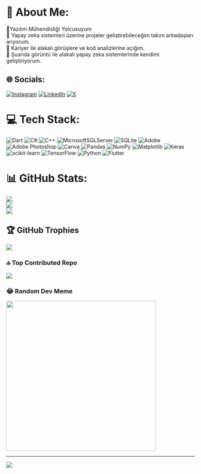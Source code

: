 # 💫 About Me:
🔭Yazılım Mühendisliği Yolcusuyum<br>👯 Yapay zeka sistemleri üzerine projeler geliştirebileceğim takım arkadaşları arıyorum.<br>🤝 Kariyer ile alakalı görüşlere ve kod analizlerine açığım.<br>🌱 Şuanda görüntü ile alakalı yapay zeka sistemlerinde kendimi geliştiriyorum.


## 🌐 Socials:
[![Instagram](https://img.shields.io/badge/Instagram-%23E4405F.svg?logo=Instagram&logoColor=white)](https://instagram.com/https://www.instagram.com/enes0t/) [![LinkedIn](https://img.shields.io/badge/LinkedIn-%230077B5.svg?logo=linkedin&logoColor=white)](https://linkedin.com/in/https://www.linkedin.com/authwall?trk=bf&trkInfo=AQFpnVCsu9Ln0AAAAY2QfPmwrBwwZmEZGt3v4P58cctvsOFte3Vb4JRuZiTud23Haq4H3XwW_sQMWdqFgy40_3oh_-GEnZ3y_AHAZPRoBAcdI6UfFJ_NpOOcDG4YS4O6uwJmwPU=&original_referer=&sessionRedirect=https%3A%2F%2Fwww.linkedin.com%2Fin%2Ftayyip-enes-turhan%3Futm_source%3Dshare%26utm_campaign%3Dshare_via%26utm_content%3Dprofile%26utm_medium%3Dandroid_app) [![X](https://img.shields.io/badge/X-black.svg?logo=X&logoColor=white)](https://x.com/https://twitter.com/rag0nn) 

# 💻 Tech Stack:
![Dart](https://img.shields.io/badge/dart-%230175C2.svg?style=for-the-badge&logo=dart&logoColor=white) ![C#](https://img.shields.io/badge/c%23-%23239120.svg?style=for-the-badge&logo=csharp&logoColor=white) ![C++](https://img.shields.io/badge/c++-%2300599C.svg?style=for-the-badge&logo=c%2B%2B&logoColor=white) ![MicrosoftSQLServer](https://img.shields.io/badge/Microsoft%20SQL%20Server-CC2927?style=for-the-badge&logo=microsoft%20sql%20server&logoColor=white) ![SQLite](https://img.shields.io/badge/sqlite-%2307405e.svg?style=for-the-badge&logo=sqlite&logoColor=white) ![Adobe](https://img.shields.io/badge/adobe-%23FF0000.svg?style=for-the-badge&logo=adobe&logoColor=white) ![Adobe Photoshop](https://img.shields.io/badge/adobe%20photoshop-%2331A8FF.svg?style=for-the-badge&logo=adobe%20photoshop&logoColor=white) ![Canva](https://img.shields.io/badge/Canva-%2300C4CC.svg?style=for-the-badge&logo=Canva&logoColor=white) ![Pandas](https://img.shields.io/badge/pandas-%23150458.svg?style=for-the-badge&logo=pandas&logoColor=white) ![NumPy](https://img.shields.io/badge/numpy-%23013243.svg?style=for-the-badge&logo=numpy&logoColor=white) ![Matplotlib](https://img.shields.io/badge/Matplotlib-%23ffffff.svg?style=for-the-badge&logo=Matplotlib&logoColor=black) ![Keras](https://img.shields.io/badge/Keras-%23D00000.svg?style=for-the-badge&logo=Keras&logoColor=white) ![scikit-learn](https://img.shields.io/badge/scikit--learn-%23F7931E.svg?style=for-the-badge&logo=scikit-learn&logoColor=white) ![TensorFlow](https://img.shields.io/badge/TensorFlow-%23FF6F00.svg?style=for-the-badge&logo=TensorFlow&logoColor=white) ![Python](https://img.shields.io/badge/python-3670A0?style=for-the-badge&logo=python&logoColor=ffdd54) ![Flutter](https://img.shields.io/badge/Flutter-%2302569B.svg?style=for-the-badge&logo=Flutter&logoColor=white)
# 📊 GitHub Stats:
![](https://github-readme-stats.vercel.app/api?username=rag0nn&theme=monokai&hide_border=false&include_all_commits=true&count_private=true)<br/>
![](https://github-readme-streak-stats.herokuapp.com/?user=rag0nn&theme=monokai&hide_border=false)<br/>
![](https://github-readme-stats.vercel.app/api/top-langs/?username=rag0nn&theme=monokai&hide_border=false&include_all_commits=true&count_private=true&layout=compact)

## 🏆 GitHub Trophies
![](https://github-profile-trophy.vercel.app/?username=rag0nn&theme=gitdimmed&no-frame=false&no-bg=true&margin-w=4)

### 🔝 Top Contributed Repo
![](https://github-contributor-stats.vercel.app/api?username=rag0nn&limit=5&theme=monokai&combine_all_yearly_contributions=true)

### 😂 Random Dev Meme
<img src='https://randommeme-five.vercel.app/' style="height: 400px;"/>

---
[![](https://visitcount.itsvg.in/api?id=rag0nn&icon=0&color=12)](https://visitcount.itsvg.in)

<!-- Proudly created with GPRM ( https://gprm.itsvg.in ) -->
